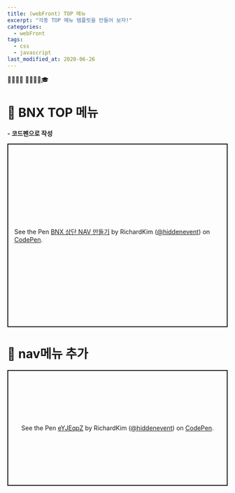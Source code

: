 ```yaml
---
title: (webFront) TOP 메뉴
excerpt: "각종 TOP 메뉴 템플릿을 만들어 보자!"
categories:
  - webFront 
tags:
  - css
  - javascript
last_modified_at: 2020-06-26
---
```

💼📝🔑⏰ 📙📓📘📒🎓

# 💼 BNX TOP 메뉴
**- 코드펜으로 작성**
<p class="codepen" data-height="420" data-theme-id="dark" data-default-tab="html,result" data-user="hiddenevent" data-slug-hash="QWyMaLe" style="height: 420px; box-sizing: border-box; display: flex; align-items: center; justify-content: center; border: 2px solid; margin: 1em 0; padding: 1em;" data-pen-title="BNX 상단 NAV 만들기">
  <span>See the Pen <a href="https://codepen.io/hiddenevent/pen/QWyMaLe">
  BNX 상단 NAV 만들기</a> by RichardKim (<a href="https://codepen.io/hiddenevent">@hiddenevent</a>)
  on <a href="https://codepen.io">CodePen</a>.</span>
</p>



# 💼 nav메뉴 추가
<p class="codepen" data-height="265" data-theme-id="dark" data-default-tab="css,result" data-user="hiddenevent" data-slug-hash="eYJEqpZ" style="height: 265px; box-sizing: border-box; display: flex; align-items: center; justify-content: center; border: 2px solid; margin: 1em 0; padding: 1em;" data-pen-title="eYJEqpZ">
  <span>See the Pen <a href="https://codepen.io/hiddenevent/pen/eYJEqpZ">
  eYJEqpZ</a> by RichardKim (<a href="https://codepen.io/hiddenevent">@hiddenevent</a>)
  on <a href="https://codepen.io">CodePen</a>.</span>
</p>







<script async src="https://static.codepen.io/assets/embed/ei.js"></script>